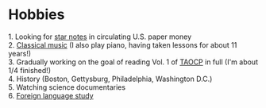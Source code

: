 <h1>Hobbies</h1>
1. Looking for <a href="https://en.wikipedia.org/wiki/Replacement_banknote">star notes</a> in circulating U.S. paper money<br />
2. <a href="https://soundcloud.com/sschoellerstem/sets/general">Classical music</a> (I also play piano, having taken lessons for about 11 years!)<br /> 
3. Gradually working on the goal of reading Vol. 1 of <a href="https://www-cs-faculty.stanford.edu/~knuth/taocp.html">TAOCP</a> in full (I'm about 1/4 finished!)<br />
4. History (Boston, Gettysburg, Philadelphia, Washington D.C.)<br />
5. Watching science documentaries<br />
6. <a href="https://www.duolingo.com/profile/sschoellerSTEM">Foreign language study</a>
